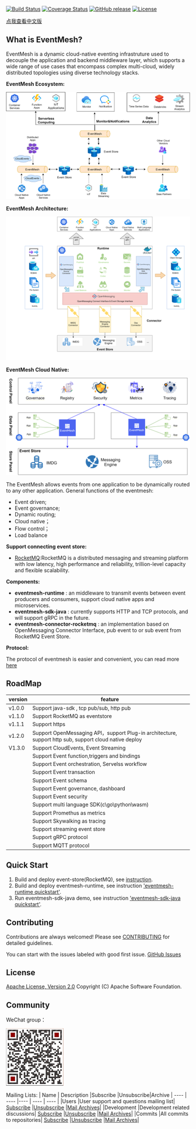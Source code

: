 [![Build Status](https://www.travis-ci.org/WeBankFinTech/DeFiBus.svg?branch=master)](https://www.travis-ci.org/WeBankFinTech/EventMesh)
[![Coverage Status](https://coveralls.io/repos/github/WeBankFinTech/DeFiBus/badge.svg?branch=master)](https://coveralls.io/github/WeBankFinTech/EventMesh?branch=master)
[![GitHub release](https://img.shields.io/badge/release-download-orange.svg)](https://github.com/WeBankFinTech/EventMesh/releases)
[![License](https://img.shields.io/badge/license-Apache%202-4EB1BA.svg)](https://www.apache.org/licenses/LICENSE-2.0.html)

[点我查看中文版](README.zh-CN.md)

## What is EventMesh?

EventMesh is a dynamic cloud-native eventing infrastruture used to decouple the application and backend middleware
layer, which supports a wide range of use cases that encompass complex multi-cloud, widely distributed topologies using
diverse technology stacks.

**EventMesh Ecosystem:**

![architecture1](docs/images/eventmesh-define.png)

**EventMesh Architecture:**

![architecture1](docs/images/eventmesh-runtime.png)

**EventMesh Cloud Native:**

![architecture2](docs/images/eventmesh-panels.png)

The EventMesh allows events from one application to be dynamically routed to any other application. General functions of
the eventmesh:

* Event driven;
* Event governance;
* Dynamic routing;
* Cloud native；
* Flow control；
* Load balance

**Support connecting event store:**

* [RocketMQ](https://github.com/apache/rocketmq):RocketMQ is a distributed messaging and streaming platform with low
  latency, high performance and reliability, trillion-level capacity and flexible scalability.

**Components:**

* **eventmesh-runtime** : an middleware to transmit events between event producers and consumers, support cloud native
  apps and microservices.
* **eventmesh-sdk-java** : currently supports HTTP and TCP protocols, and will support gRPC in the future.
* **eventmesh-connector-rocketmq** : an implementation based on OpenMessaging Connector Interface, pub event to or sub
  event from RocketMQ Event Store.

**Protocol:**

The protocol of eventmesh is easier and convenient, you can read
more [here](docs/en/instructions/eventmesh-runtime-protocol.md)

## RoadMap

| version | feature |
| ----    | ----    |
| v1.0.0  |Support java-sdk , tcp pub/sub, http pub|
| v1.1.0  |Support RocketMQ as eventstore|
| v1.1.1  |Support https|
| v1.2.0  |Support OpenMessaging API，support Plug-in architecture, support http sub, support cloud native deploy|
| V1.3.0  |Support CloudEvents, Event Streaming|
|         |Support Event function,triggers and bindings|
|         |Support Event orchestration, Servelss workflow|
|         |Support Event transaction|
|         |Support Event schema|
|         |Support Event governance, dashboard|
|         |Support Event security|
|         |Support multi language SDK(c\go\python\wasm)|
|         |Support Promethus as metrics|
|         |Support Skywalking as tracing|
|         |Support streaming event store|
|         |Support gRPC protocol|
|         |Support MQTT protocol|

## Quick Start

1. Build and deploy event-store(RocketMQ), see [instruction](https://rocketmq.apache.org/docs/quick-start/).
2. Build and deploy eventmesh-runtime, see
   instruction ['eventmesh-runtime quickstart'](docs/en/instructions/eventmesh-runtime-quickstart.md).
3. Run eventmesh-sdk-java demo, see
   instruction ['eventmesh-sdk-java quickstart'](docs/en/instructions/eventmesh-sdk-java-quickstart.md).

## Contributing

Contributions are always welcomed! Please see [CONTRIBUTING](CONTRIBUTING.md) for detailed guidelines.

You can start with the issues labeled with good first issue.
[GitHub Issues](https://github.com/WeBankFinTech/EventMesh/issues)

## License

[Apache License, Version 2.0](http://www.apache.org/licenses/LICENSE-2.0.html) Copyright (C) Apache Software Foundation.

## Community

WeChat group：

![wechat_qr](docs/images/mesh-helper.png)

Mailing Lists:
| Name | Description |Subscribe |Unsubscribe|Archive | ---- | ---- |---- | ---- | ---- | |Users |User support and
questions mailing list|    [Subscribe](mailto:users-subscribe@eventmesh.incubator.apache.org)
|[Unsubscribe](mailto:users-unsubscribe@eventmesh.incubator.apache.org)
|[Mail Archives](https://lists.apache.org/list.html?users@eventmesh.apache.org)|
|Development |Development related discussions|    [Subscribe](mailto:dev-subscribe@eventmesh.incubator.apache.org)
|[Unsubscribe](mailto:dev-unsubscribe@eventmesh.incubator.apache.org)
|[Mail Archives](https://lists.apache.org/list.html?dev@eventmesh.apache.org)|
|Commits |All commits to repositories|    [Subscribe](mailto:commits-subscribe@eventmesh.incubator.apache.org)
|[Unsubscribe](mailto:commits-unsubscribe@eventmesh.incubator.apache.org)
|[Mail Archives](https://lists.apache.org/list.html?commits@eventmesh.apache.org)|
